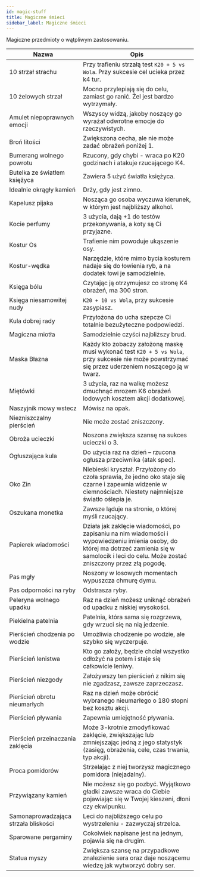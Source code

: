```yaml
---
id: magic-stuff
title: Magiczne śmieci
sidebar_label: Magiczne śmieci
---
```


Magiczne przedmioty o wątpliwym zastosowaniu.

| Nazwa | Opis |
|-------|------|
| 10 strzał strachu | Przy trafieniu strzałą test `K20 + 5 vs Wola`. Przy sukcesie cel ucieka przez k4 tur. |
| 10 żelowych strzał | Mocno przylepiają się do celu, zamiast go ranić. Żel jest bardzo wytrzymały. |
| Amulet niepoprawnych emocji | Wszyscy widzą, jakoby noszący go wyrażał odwrotne emocje do rzeczywistych. |
| Broń litości | Zwiększona cecha, ale nie może zadać obrażeń poniżej 1. |
| Bumerang wolnego powrotu | Rzucony, gdy chybi - wraca po K20 godzinach i atakuje rzucającego K4. |
| Butelka ze światłem księżyca | Zawiera 5 użyć światła księżyca. |
| Idealnie okrągły kamień | Drży, gdy jest zimno. |
| Kapelusz pijaka | Nosząca go osoba wyczuwa kierunek, w którym jest najbliższy alkohol. |
| Kocie perfumy | 3 użycia, dają +1 do testów przekonywania, a koty są Ci przyjazne. |
| Kostur Os | Trafienie nim powoduje ukąszenie osy. |
| Kostur-wędka | Narzędzie, które mimo bycia kosturem nadaje się do łowienia ryb, a na dodatek łowi je samodzielnie. |
| Księga bólu | Czytając ją otrzymujesz co stronę K4 obrażeń, ma 300 stron. |
| Księga niesamowitej nudy | `K20 + 10 vs Wola`, przy sukcesie zasypiasz. |
| Kula dobrej rady | Przyłożona do ucha szepcze Ci totalnie bezużyteczne podpowiedzi. |
| Magiczna miotła | Samodzielnie czyści najbliższy brud. |
| Maska Błazna | Każdy kto zobaczy założoną maskę musi wykonać test `K20 + 5 vs Wola`, przy sukcesie nie może powstrzymać się przez uderzeniem noszącego ją w twarz. |
| Miętówki | 3 użycia, raz na walkę możesz dmuchnąć mrozem K6 obrażeń lodowych kosztem akcji dodatkowej. |
| Naszyjnik mowy wstecz | Mówisz na opak. |
| Niezniszczalny pierścień | Nie może zostać zniszczony. |
| Obroża ucieczki | Noszona zwiększa szansę na sukces ucieczki o 3. |
| Ogłuszająca kula | Do użycia raz na dzień – rzucona ogłusza przeciwnika (atak spec). |
| Oko Zin | Niebieski kryształ. Przyłożony do czoła sprawia, że jedno oko staje się czarne i zapewnia widzenie w ciemnościach. Niestety najmniejsze światło oślepia je. |
| Oszukana monetka | Zawsze ląduje na stronie, o której myśli rzucający. |
| Papierek wiadomości | Działa jak zaklęcie wiadomości, po zapisaniu na nim wiadomości i wypowiedzeniu imienia osoby, do której ma dotrzeć zamienia się w samolocik i leci do celu. Może zostać zniszczony przez złą pogodę. |
| Pas mgły | Noszony w losowych momentach wypuszcza chmurę dymu. |
| Pas odporności na ryby | Odstrasza ryby. |
| Peleryna wolnego upadku | Raz na dzień możesz uniknąć obrażeń od upadku z niskiej wysokości. |
| Piekielna patelnia | Patelnia, która sama się rozgrzewa, gdy wrzuci się na nią jedzenie. |
| Pierścień chodzenia po wodzie | Umożliwia chodzenie po wodzie, ale szybko się wyczerpuje. |
| Pierścień lenistwa | Kto go założy, będzie chciał wszystko odłożyć na potem i staje się całkowicie leniwy. |
| Pierścień niezgody | Założywszy ten pierścień z nikim się nie zgadzasz, zawsze zaprzeczasz. |
| Pierścień obrotu nieumarłych | Raz na dzień może obrócić wybranego nieumarłego o 180 stopni bez kosztu akcji. |
| Pierścień pływania | Zapewnia umiejętność pływania. |
| Pierścień przeinaczania zaklęcia | Może 3-krotnie zmodyfikować zaklęcie, zwiększając lub zmniejszając jedną z jego statystyk (zasięg, obrażenia, cele, czas trwania, typ akcji). |
| Proca pomidorów | Strzelając z niej tworzysz magicznego pomidora (niejadalny). |
| Przywiązany kamień | Nie możesz się go pozbyć. Wyjątkowo gładki zawsze wraca do Ciebie pojawiając się w Twojej kieszeni, dłoni czy ekwipunku. |
| Samonaprowadzająca strzała bliskości | Leci do najbliższego celu po wystrzeleniu - zazwyczaj strzelca. |
| Sparowane pergaminy | Cokolwiek napisane jest na jednym, pojawia się na drugim. |
| Statua myszy | Zwiększa szansę na przypadkowe znalezienie sera oraz daje noszącemu wiedzę jak wytworzyć dobry ser. |
